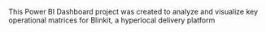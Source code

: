 This Power BI Dashboard project was created to analyze and visualize key operational matrices for Blinkit, a hyperlocal delivery platform
